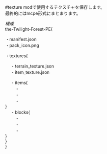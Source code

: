 #texture
modで使用するテクスチャを保存します。  
最終的にはmcpe形式にまとまります。  

*構成*  
the-Twilight-Forest-PE{  
  
 ・manifest.json  
 ・pack_icon.png  
  
 ・textures{  
  
　 ・terrain_texture.json  
　 ・item_texture.json  
  
　 ・items{  
　　 ・  
　　 ・  
　　 ・  
    }  
　 ・blocks{  
　　 ・  
　　 ・  
　　 ・  
    }  
  }  
}  
